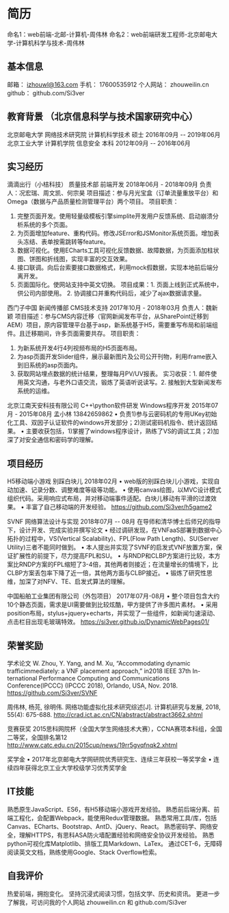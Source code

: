# 简历
命名1：web前端-北邮-计算机-周伟林
命名2：web前端研发工程师-北京邮电大学-计算机科学与技术-周伟林

## 基本信息
邮箱：    izhouwl@163.com
手机：    17600535912
个人网站： zhouweilin.cn
github：  github.com/Si3ver

## 教育背景 （北京信息科学与技术国家研究中心）
北京邮电大学  网络技术研究院  计算机科学技术  硕士  2016年09月 -- 2019年06月 
北京工业大学  计算机学院      信息安全      本科  2012年09月 -- 2016年06月 

## 实习经历
滴滴出行（小桔科技）  质量技术部  前端开发  2018年06月 - 2018年09月 负责人：况宏瑞、周文凯、何宗昊
项目描述：参与月光宝盒（订单流量重放平台）和Omega（数据与产品质量检测管理平台）两个项目。
项目职责：
  1. 完整页面开发。使用轻量级模板引擎simplite开发用户反馈系统、启动崩溃分析系统的多个页面。
  2. 为页面增加feature、重构代码。修改JSError和JSMonitor系统页面。增加表头冻结、表单按需跳转等feature。
  3. 数据可视化。使用ECharts工具可视化反馈数据、故障数据，为页面添加柱状图、饼图和折线图，实现丰富的交互效果。
  4. 接口联调。向后台索要接口数据格式，利用mock假数据，实现本地前后端分离开发。
  5. 页面国际化。使网站支持中英文切换。
项目成果：1. 页面上线到正式系统中，供公司内部使用。 2. 协调接口并重构代码后，减少了ajax数据请求量。


西门子中国  新闻传播部  CMS技术支持  2017年10月 - 2018年03月 负责人：魏新颖
项目描述：参与CMS内容迁移（官网新闻发布平台，从SharePoint迁移到AEM）项目，原内容管理平台基于asp，新系统基于H5，需要重写布局和前端组件。且迁移期间，许多页面需要共存。
项目职责：
  1. 为新系统开发4行4列视频布局的H5页面布局。
  2. 为asp页面开发Slider组件，展示最新图片及公司公开刊物，利用iframe嵌入到旧系统的asp页面内。
  3. 获取网站埋点数据的统计结果，整理每月PV/UV报表。
实习收获：1. 邮件使用英文沟通，与老外口语交流，锻炼了英语听说读写。2. 接触到大型新闻发布系统的运维。


北京江南天安科技有限公司  C++\python软件研发 Windows程序开发  2015年07月 - 2015年08月 孟小林 13842659862
• 负责1)参与云密码机的专用UKey初始化工具、双因子认证软件的windows开发部分；2)测试密码机指令、统计返回结果。
• 主要收获包括，1)掌握了windows程序设计，熟练了VS的调试工具；2)加深了对安全通信和密码学的理解。


## 项目经历

H5移动端小游戏  别踩白块儿  2018年02月
• web版的别踩白块儿小游戏，实现自动加速、记录分数、调整难度等级等功能。
• 使用canvas绘图，以MVC设计模式组织代码。采用响应式布局，并对移动端事件适配。白块儿移动有平滑的过渡效果。
• 丰富了自己移动端的开发经验。
https://github.com/Si3ver/h5game2

SVNF  网络算法设计与实现  2018年07月 -- 08月  在导师和清华博士后师兄的指导下，设计开发、完成实验并撰写论文
• 经过调研发现，在VNFaaS部署到数据中心拓扑的过程中，VS(Vertical Scalability)、FPL(Flow Path Length)、SU(Server Utility)三者不能同时做到。
• 本人提出并实现了SVNF的启发式VNF放置方案，保证扩展性的前提下，尽力提高FPL和SU。
• 与RNDP和CLBP方案进行比较，本方案比RNDP方案的FPL缩短了3-4倍，其他两者则接近；在流量增长的情境下，比CLBP方案丢包率下降了近一倍，其他两方面与CLBP接近。
• 锻炼了研究性思维，加深了对NFV、TE、启发式算法的理解。

中国船舶工业集团有限公司（外包项目） 2017年07月-08月
• 整个项目包含大约10个静态页面，需求是UI需要做到比较炫酷，甲方提供了许多图片素材。
• 采用position布局，stylus+jquery+echarts，并实现了一些组件，如新闻匀速滚动、点击栏目出现毛玻璃特效。
https://si3ver.github.io/DynamicWebPages01/

## 荣誉奖励
学术论文
W.  Zhou,  Y.  Yang,  and  M.  Xu,  “Accommodating  dynamic  trafficimmediately:  a  VNF  placement  approach,”  in2018 IEEE 37th In-ternational Performance Computing and Communications Conference(IPCCC) (IPCCC 2018), Orlando, USA, Nov. 2018.
https://github.com/Si3ver/SVNF

周伟林, 杨芫, 徐明伟. 网络功能虚拟化技术研究综述[J]. 计算机研究与发展, 2018, 55(4): 675-688.
http://crad.ict.ac.cn/CN/abstract/abstract3662.shtml

竞赛获奖
2015思科网院杯（全国大学生网络技术大赛），CCNA赛项本科组，全国二等奖，全国排名第12
http://www.catc.edu.cn/2015cup/news/19rr5gvqfnqk2.xhtml

奖学金
• 2017年北京邮电大学网研院优秀研究生、连续三年获校一等奖学金
• 连续四年获得北京工业大学校级学习优秀奖学金


## IT技能
熟悉原生JavaScript、ES6，有H5移动端小游戏开发经验。
熟悉前后端分离、前端工程化，会配置Webpack，能使用Redux管理数据。
熟悉常用工具/库，包括Canvas、ECharts、Bootstrap、AntD、jQuery、React。
熟悉密码学、网络安全，理解HTTPS，有思科ASA防火墙配置经验和网络安全协议开发经验。
熟悉python可视化库Matplotlib、排版工具Markdown、LaTex。
通过CET-6，无障碍阅读英文文档，熟练使用Google、Stack Overflow检索。


## 自我评价
热爱前端，拥抱变化。
坚持沉浸式阅读习惯，包括文学、历史和资讯。
更进一步了解我，可访问我的个人网站 zhouweilin.cn 和 github.com/Si3ver
